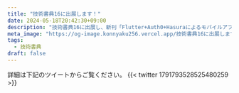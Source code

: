 ```yaml
---
title: "技術書典16に出展します！"
date: 2024-05-18T20:42:30+09:00
description: "技術書典16に出展し、新刊「Flutter+Auth0+Hasuraによるモバイルアプリケーション個人開発」を頒布します。"
meta_image: "https://og-image.konnyaku256.vercel.app/技術書典16に出展します！.png?theme=konnyaku256&fontSize=100px&author=@konnyaku256&blogTitle=こんにゃくの日記"
tags:
  - 技術書典
draft: false
---
```


詳細は下記のツイートからご覧ください。
{{< twitter 1791793528525480259 >}}
